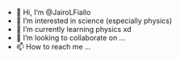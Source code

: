 - 👋 Hi, I’m @JairoLFiallo
- 👀 I’m interested in science (especially physics)
- 🌱 I’m currently learning physics xd
- 💞️ I’m looking to collaborate on ...
- 📫 How to reach me ...

<!---
JairoLFiallo/JairoLFiallo is a ✨ special ✨ repository because its `README.md` (this file) appears on your GitHub profile.
You can click the Preview link to take a look at your changes.
--->
